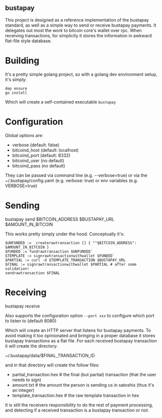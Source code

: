 bustapay
--------


This project is designed as a reference implementation of the bustapay standard, as well as a simple way to send or receive bustapay payments. It delegates out most the work to bitcoin core's wallet over rpc. When receiving transactions, for simplicity it stores the information in awkward flat-file style database.

Building
========
It's a pretty simple golang project, so with a golang dev environment setup, it's simply:
```
dep ensure
go install
```

Which will create a self-contained executable `bustapay`


Configuration
=============
Global options are:

* verbose  (default: false)
* bitcoind_host  (default: localhost)
* bitcoind_port  (default: 8332)
* bitcoind_user  (no default)
* bitcoind_pass  (no default)

They can be passed via command line  (e.g.  --verbose=true) or via the ~/.bustapay/config.yaml  (e.g.   verbose: true) or env variables (e.g. VERBOSE=true)


Sending
=======

bustapay send $BITCOIN_ADDRESS $BUSTAPAY_URL $AMOUNT_IN_BITCOIN

This works pretty simply under the hood. Conceptually it's:

```
$UNFUNDED :=  createrawtransaction [] { ""$BITCOIN_ADDRESS": $AMOUNT_IN_BITCOIN }
$FUNDED := fundrawtransaction $UNFUNDED`
$TEMPLATE := signrawtransactionwithwallet $FUNDED`
$PARTIAL := curl -d $TEMPLATE_TRANSACTION $BUSTAPAY_URL
$FINAL := signrawtransactionwithwallet $PARTIAL # after some validation!
sendrawtransaction $FINAL
```

Receiving
=========

bustapay receive


Also supports the configuration option `--port xxx` to configure which port to listen to (default 8080)


Which will create an HTTP server that listens for bustapay payments. To avoid making it too opinionated and bringing in a proper database it stores bustapay transactions as a flat file. For each received bustapay transaction it will create the directory:

~/.bustapay/data/$FINAL_TRANSACTION_ID

and in that directory will create the follow files:

* partial_transaction.hex  # the final (but partial) transaction (that the user needs to sign)
* amount.txt # the amount the person is sending us in satoshis (thus it's an integer)
* template_transaction.hex # the raw template transaction in hex


It is still the receivers responsibility to do the rest of payment processing, and detecting if a received transaction is a bustapay transaction or not.